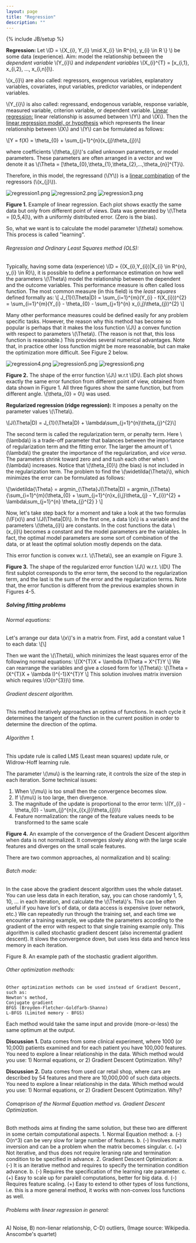 ```yaml
---
layout: page
title: "Regression"
description: ""
---
```

{% include JB/setup %}


**Regression:** Let \\(D = \\{X_{i}, Y_{i} \mid X_{i} \in R^{n}, y_{i} \in R \\} \\) be some data (experience). Aim: model the relationship between the *dependent variable* \\(Y_{i}\\) and *independent variables* \\(X_{i}^{T} = [x_{i,1}, x_{i,2}, ..., x_{i,n}]\\).

\\(x_{i}\\) are also called:  regressors, exogenous variables, explanatory variables, covariates, input variables, predictor variables, or independent variables.

\\(Y_{i}\\) is also called: regressand, endogenous variable, response variable, measured variable, criterion variable, or dependent variable.
<u>Linear regression:</u> linear relationship is assumed between \\(Y\\) and \\(X\\). Then the <u>linear regression model, or hypothesis</u> which represents the linear relationship between \\(X\\) and \\(Y\\) can be formulated as follows:

\\[Y = f(X) = \theta_{0} + \sum_{j=1}^{n}(x_{j}\theta_{j})\\]

where coefficients \\(\theta_{j}\\)'s called unknown parameters, or model parameters. These parameters are often arranged in a vector and we denote it as \\(\Theta = [\theta_{0},\theta_{1},\theta_{2},...,\theta_{n}]^{T}\\).

Therefore, in this model, the regressand (\\(Y\\)) is a <u>linear combination</u> of the regressors (\\(x_{j}\\)).

![regression1.png](./images/regression1.png)
![regression2.png](./images/regression2.png)
![regression3.png](./images/regression3.png)

**Figure 1.** Example of linear regression. Each plot shows exactly the same data but only from different point of views. Data was generated by \\(\Theta = [0,5,4]\\), with a uniformly distributed error. (Zero is the bias).

So, what we want is to calculate the model parameter \\(\theta\\) somehow. This process is called "learning".


###### Regression and Ordinary Least Squares method (OLS):

Typically, having some data (experience) \\(D = \{(X_{i},Y_{i})|X_{i} \in R^{n}, y_{i} \in R\}\\), it is possible to define a performance estimation on how well the parameters \\(\Theta\\) model the relationship between the dependent and the outcome variables. This performance measure is often called loss function. The most common measure (in this field) is the *least squares* defined formally as:
\\[ J_{1}(\Theta|D) = \sum_{i=1}^{m}(Y_{i} - f(X_{i}))^{2} = \sum_{i=1}^{m}(Y_{i} - \theta_{0} - \sum_{j=1}^{n} x_{i,j}\theta_{j})^{2} \\]

Many other performance measures could be defined easily for any problem specific tasks. However, the reason why this method has become so popular is perhaps that it makes the loss function \\(J\\) a convex function with respect to parameters \\(\Theta\\). (The reason is not that, this loss function is reasonable.) This provides several numerical advantages. Note that, in practice other loss function might be more reasonable, but can make the optimization more difficult. See Figure 2 below.


![regression4.png](./images/regression4.png)
![regression5.png](./images/regression5.png)
![regression6.png](./images/regression6.png)


**Figure 2.** The shape of the error function \\(J\\) w.r.t \\(D\\). Each plot shows exactly the same error function from different point of view, obtained from data shown in Figure 1. All three figures show the same function, but from different angle. \\(\theta_{0} = 0\\) was used.

**Regularized regression (ridge regression):** It imposes a penalty on the parameter values \\(\Theta\\).

\\[J(\Theta|D) = J_{1}(\Theta|D) + \lambda\sum_{j=1}^{n}\theta_{j}^{2}\\] 

The second term is called the regularization term, or penalty term. Here \\(\lambda\\) is a trade-off parameter that balances between the importance of regularization term and the fitting error. The larger the amount of \\(\lambda\\) the greater the importance of the regularization, and *vice versa*. The parameters shrink toward zero and and tush each other when \\(\lambda\\)  increases. Notice that \\(\theta_{0}\\) (the bias) is not included in the regularization term. The problem to find the \\(\widetilda{\Theta}\\), which minimizes the error can be formulated as follows:

\\[\widetilda{\Theta} = argmin_{\Theta}J(\Theta|D) = argmin_{\Theta}\{\sum_{i=1}^{m}(\theta_{0} + \sum_{j=1}^{n}x_{i,j}\theta_{j} - Y_{i})^{2} + \lambda\sum_{j=1}^{n} \theta_{j}^{2} \} \\]

Now, let's take step back for a moment and take a look at the two formulas (\\(F(x)\\) and \\(J(\Theta|D)\\). In the first one, a data \\(x\\) is a variable and the parameters \\(\theta_{i}\\) are constants. In the cost functions the data \\(x_{i}\\) becomes a constant and the model parameters are the variables. In fact, the optimal model parameters are some sort of combination of the data, or at least the optimal solution mostly depends on the data.

This error function is convex w.r.t. \\(\Theta\\), see an example on Figure 3.




**Figure 3.** The shape of the regularized error function \\(J\\) w.r.t. \\(D\\)  The first subplot corresponds to the error term, the second to the regularization term, and the last is the sum of the error and the regularization terms. Note that, the error function is different from the previous examples shown in Figures 4-5.


##### Solving fitting problems

###### Normal equations:
Let's arrange our data \\(x\\)'s in a matrix from. First, add a constant value 1 to each data:
\\[\\]

Then we want the \\(\Theta\\), which minimizes the least squares error of the following normal equations:
\\[(X^{T}X + \lambda I)\Theta = X^{T}Y \\]
We can rearrange the variables and give a closed form for \\(\Theta\\):
\\[\Theta = (X^{T}X + \lambda I)^{-1}X^{T}Y \\]
This solution involves matrix inversion which requires \\(O(n^{3})\\) time.

###### Gradient descent algorithm.
This method iteratively approaches an optima of functions. In each cycle 
it determines the tangent of the function in the current position in order to 
determine the direction of the optima. 


###### Algorithm 1.



This update rule is called LMS (Least mean squares) update rule, or Widrow-Hoff learning rule.

The parameter \\(\mu\\) is the learning rate, it controls the size of the step in each iteration.
Some technical issues:
1. When \\(\mu\\) is too small then the convergence becomes slow.
2. If \\(\mu\\) is too large, then divergence.
3. The magnitude of the update is proportional to the error term: \\((Y_{i} - \theta_{0} - \sum_{j}^{n}x_{\{x,j\}}\theta_{j})\\)
4. Feature normalization: the range of the feature values needs to be transformed to the same scale



**Figure 4.** An example of the convergence of the Gradient Descent algorithm when data is not normalized. It converges slowly along with the large scale features and diverges on the small scale features.

There are two common approaches, a) normalization and b) scaling:


###### Batch mode:

In the case above the gradient descent algorithm uses the whole dataset.  You can use less data in each iteration, say, you can chose randomly 1, 5, 10, … in each iteration, and calculate the \\(\Theta\\)'s. This can be often useful if you have lot's of data, or data access is expensive (over network, etc.)
We can repeatedly run through the training set, and each time we encounter a training example, we update the parameters according to the gradient of the error with respect to that single training example only. This algorithm is called stochastic gradient descent (also incremental gradient descent). It slows the convergence down, but uses less data and hence less memory in each iteration.



Figure 8. An example path of the stochastic gradient algorithm.

###### Other optimization methods:
	Other optimization methods can be used instead of Gradient Descent, such as:
	Newton's method,
	Conjugate gradient
	BFGS (Broyden-Fletcher-Goldfarb-Shanno)
	L-BFGS (Limited memory - BFGS)

Each method would take the same input and provide (more-or-less) the same optimum at the output.


**Discussion 1.**  Data comes from some clinical experiment, where 1000 (or 10,000) patients examined and for each patient you have 100,000 features. You need to explore a linear relationship in the data. Which method would you use: 1) Normal equations, or 2) Gradient Descent Optimization. Why?

**Discussion 2.**  Data comes from used car retail shop, where cars are described by 54 features and there are 10,000,000 of such data objects. You need to explore a linear relationship in the data. Which method would you use: 1) Normal equations, or 2) Gradient Descent Optimization. Why?


###### Comaprison of the Normal Equation method vs. Gradient Descent Optimization.

Both methods aims at finding the same solution, but these two are different in some certain computational aspects.
	1. Normal Equation method:
		a. (-) O(n^3) can be very slow for large number of features.
		b. (-) Involves matrix inversion and can be a problem when the matrix becomes singular.
		c. (+) Not iterative, and thus does not require leraning rate and termination condition to be specified in advance. 
	2. Gradient Descent Optimization:
		a. (-) It is an iterative method and requires to specify the termination condition advance.
		b. (-) Requires the specification of the learning rate parameter.
		c. (+) Easy to scale up for paralell computations, better for big data.
		d. (-) Requires feature scaling.
(+) Easy to extend to other types of loss functions, i.e. this is a more general method, it works with non-convex loss functions as well.


###### Problems with linear regression in general:

A) Noise, 
B) non-lienar relationship, 
C-D) outliers, (Image source: Wikipedia. Anscombe's quartet)